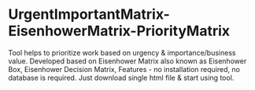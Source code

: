 # UrgentImportantMatrix-EisenhowerMatrix-PriorityMatrix
 Tool helps to prioritize work based on urgency &amp; importance/business value.    Developed based on Eisenhower Matrix also known as Eisenhower Box, Eisenhower Decision Matrix,   Features - no installation required,  no database is required. Just download single html file &amp; start using tool.
